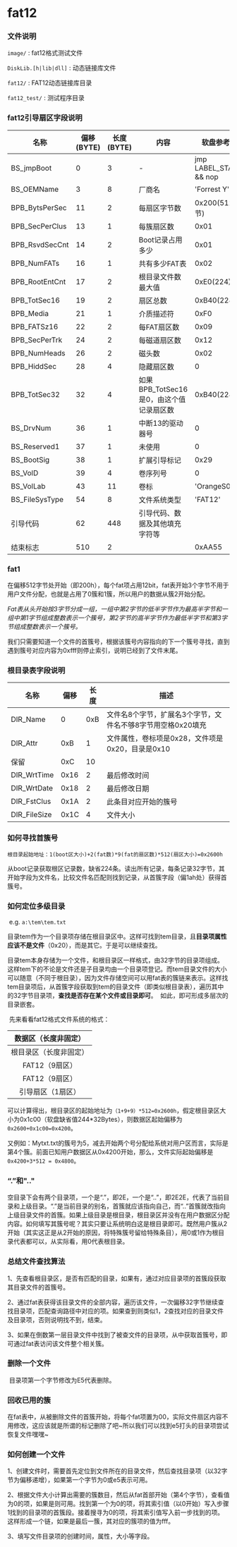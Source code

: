 # fat12

### 文件说明

`image/` : fat12格式测试文件

`DiskLib.[h|lib|dll]` : 动态链接库文件

`fat12/` : FAT12动态链接库目录

`fat12_test/` : 测试程序目录

### fat12引导扇区字段说明

| 名称             | 偏移(BYTE) | 长度(BYTE) | 内容                         | 软盘参考值                  |
| -------------- | -------- | -------- | -------------------------- | ---------------------- |
| BS_jmpBoot     | 0        | 3        | -                          | jmp LABEL_START && nop |
| BS_OEMName     | 3        | 8        | 厂商名                        | 'Forrest Y'            |
| BPB_BytsPerSec | 11       | 2        | 每扇区字节数                     | 0x200(512字节)           |
| BPB_SecPerClus | 13       | 1        | 每簇扇区数                      | 0x01                   |
| BPB_RsvdSecCnt | 14       | 2        | Boot记录占用多少                 | 0x01                   |
| BPB_NumFATs    | 16       | 1        | 共有多少FAT表                   | 0x02                   |
| BPB_RootEntCnt | 17       | 2        | 根目录文件数最大值                  | 0xE0(224)              |
| BPB_TotSec16   | 19       | 2        | 扇区总数                       | 0xB40(2280)            |
| BPB_Media      | 21       | 1        | 介质描述符                      | 0xF0                   |
| BPB_FATSz16    | 22       | 2        | 每FAT扇区数                    | 0x09                   |
| BPB_SecPerTrk  | 24       | 2        | 每磁道扇区数                     | 0x12                   |
| BPB_NumHeads   | 26       | 2        | 磁头数                        | 0x02                   |
| BPB_HiddSec    | 28       | 4        | 隐藏扇区数                      | 0                      |
| BPB_TotSec32   | 32       | 4        | 如果BPB_TotSec16是0，由这个值记录扇区数 | 0xB40(2280)            |
| BS_DrvNum      | 36       | 1        | 中断13的驱动器号                  | 0                      |
| BS_Reserved1   | 37       | 1        | 未使用                        | 0                      |
| BS_BootSig     | 38       | 1        | 扩展引导标记                     | 0x29                   |
| BS_VolD        | 39       | 4        | 卷序列号                       | 0                      |
| BS_VolLab      | 43       | 11       | 卷标                         | 'OrangeS0.02'          |
| BS_FileSysType | 54       | 8        | 文件系统类型                     | 'FAT12'                |
| 引导代码           | 62       | 448      | 引导代码、数据及其他填充字符等            |                        |
| 结束标志           | 510      | 2        |                            | 0xAA55                 |

### fat1

​	在偏移512字节处开始（即200h），每个fat项占用12bit，fat表开始3个字节不用于用户文件分配，也就是占用了0簇和1簇，所以用户的数据从簇2开始分配。

​	*Fat表从头开始按3字节分成一组，一组中第2字节的低半字节作为最高半字节和一组中第1字节组成整数表示一个簇号，第2字节的高半字节作为最低半字节和第3字节组成整数表示一个簇号。*

​	我们只需要知道一个文件的首簇号，根据该簇号内容指向的下一个簇号寻找，直到遇到簇号对应内容为0xfff则停止索引，说明已经到了文件末尾。

### 根目录表字段说明

| 名称           | 偏移   | 长度   | 描述                                |
| ------------ | ---- | ---- | --------------------------------- |
| DIR_Name     | 0    | 0xB  | 文件名8个字节，扩展名3个字节，文件名不够8字节用空格0x20填充 |
| DIR_Attr     | 0xB  | 1    | 文件属性，卷标项是0x28，文件项是0x20，目录是0x10    |
| 保留           | 0xC  | 10   |                                   |
| DIR_WrtTime  | 0x16 | 2    | 最后修改时间                            |
| DIR_WrtDate  | 0x18 | 2    | 最后修改日期                            |
| DIR_FstClus  | 0x1A | 2    | 此条目对应开始的簇号                        |
| DIR_FileSize | 0x1C | 4    | 文件大小                              |

### 如何寻找首簇号

​	`根目录起始地址：1(boot区大小)+2(fat数)*9(fat的扇区数)*512(扇区大小)=0x2600h` 

​	从boot记录获取根区记录数，缺省224条。读出所有记录，每条记录32字节，其开始字段为文件名，比较文件名匹配则找到记录，从首簇字段（偏1ah处）获得首簇号。

### 如何定位多级目录

​	e.g. `a:\tem\tem.txt`

​	目录tem作为一个目录项存储在根目录区中。这样可找到tem目录，且**目录项属性应该不是文件**（0x20），而是其它。于是可以继续查找。

​	目录tem本身存储为一个文件，和根目录区一样格式，由32字节的目录项组成。这样tem下的不论是文件还是子目录均由一个目录项登记。而tem目录文件的大小可以随意（不同于根目录），因为文件存储空间可以用fat表的簇链来表示。这样找tem目录项后，从首簇字段获取到tem的目录文件（即类似根目录表），遍历其中的32字节目录项，**查找是否存在某个文件或目录即可**。  如此，即可形成多层次的目录嵌套。

​	先来看看fat12格式文件系统的格式：

| 数据区（长度非固定）  |
| :---------: |
| 根目录区（长度非固定） |
| FAT12（9扇区）  |
| FAT12（9扇区）  |
|  引导扇区（1扇区）  |

​	可以计算得出，根目录区的起始地址为`（1+9+9）*512=0x2600h`，假定根目录区大小为0x1c00（软盘缺省值244*32Bytes），则数据区起始偏移为`0x2600+0x1c00=0x4200`。

​	又例如：Mytxt.txt的簇号为5，减去开始两个号分配给系统对用户区而言，实际是第4个簇。前面已知用户数据区从0x4200开始，那么，文件实际起始偏移是`0x4200+3*512 = 0x4800`。

### “.”和".."

​	空目录下会有两个目录项，一个是“.”，即2E，一个是“..”，即2E2E，代表了当前目录和上级目录。“.”是当前目录的别名，首簇就应该指向自己，而“..”首簇就改指向上级目录文件的首簇。如果上级目录是根目录，根目录区并没有在用户数据区分配内容。如何填写其簇号呢？其实只要让系统明白这是根目录即可。既然用户簇从2开始（其实这正是从2开始的原因，将特殊簇号留给特殊条目），用0或1作为根目录代表都可以，从实际看，用0代表根目录。

### 总结文件查找算法

1、先查看根目录区，是否有匹配的目录，如果有，通过对应目录项的首簇段获取其目录文件的首簇号。

2、通过fat表获得该目录文件的全部内容，遍历该文件，一次偏移32字节继续查找目录项，匹配查询路径中对应的项。如果查到则类似1，2查找对应的目录文件及目录项，否则说明找不到，结束。

3、如果在倒数第一层目录文件中找到了被查文件的目录项，从中获取首簇号，即可通过fat表访问该文件整个相关簇。

### 删除一个文件

​	目录项第一个字节修改为E5代表删除。

### 回收已用的簇

​	在fat表中，从被删除文件的首簇开始，将每个fat项置为00，实际文件扇区内容不用修改，这应该就是所谓的标记删除了吧~所以我们可以找到e5打头的目录项尝试恢复文件嘿嘿~

### 如何创建一个文件

1、创建文件时，需要首先定位到文件所在的目录文件，然后查找目录项（以32字节为偏移递增），如果第一个字节为0或e5表示可用。

2、根据文件大小计算出需要的簇数目，然后从fat首部开始（第4个字节），查看值为0的项，如果是则可用。找到第一个为0的项，将其索引值（以0开始）写入步骤1找到的目录项的首簇段。接着搜寻为0的项，将其索引值写入前一步找到的项。这样形成一个链，如果是最后一簇，其对应的簇项的值为fff。

3、填写文件目录项的创建时间，属性，大小等字段。

